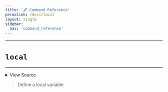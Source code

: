 ```yaml
---
title: '🖋️ Command Reference'
permalink: /docs/local
layout: single
sidebar:
  nav: 'command_reference'
---
```


---

# `local`

---



<details>
  <summary>View Source</summary>

{% highlight sh %}

if [ $# -eq 1 ]
then
  if [[ "$1" =~ ^([^=]+)=([^=]+)$ ]]
  then
    !fn --shellpen-private writeDSL writeln "local ${BASH_REMATCH[1]}=${BASH_REMATCH[2]}"
  else
    !fn --shellpen-private writeDSL writeln "local $1"
  fi
elif [ $# -eq 2 ]
then
  !fn --shellpen-private writeDSL writeln "local $1=$2"
elif [ $# -eq 3 ] && [ "$2" = '=' ]
then
  !fn --shellpen-private writeDSL writeln "local $1=$3"
fi
{% endhighlight %}

</details>



> Define a local variable







